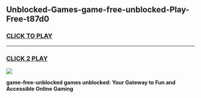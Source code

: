 
## Unblocked-Games-game-free-unblocked-Play-Free-t87d0
<h3>
<a href="https://premium76.site?title=game-free-unblocked&ref=10A">CLICK TO PLAY</a></h3>
<hr>

<h3>
<a href="https://premium76.site?title=game-free-unblocked&ref=10A">CLICK 2 PLAY</a>
  
</h3>

<a href="https://premium76.site?title=game-free-unblocked&ref=10A"><img src="https://clearcache.store/games.png"></a>


**game-free-unblocked games unblocked: Your Gateway to Fun and Accessible Online Gaming**
